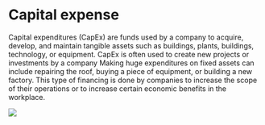 # Capital expense 
Capital expenditures (CapEx) are funds used by a company to acquire, develop, and maintain tangible assets such as buildings, plants, buildings, technology, or equipment. CapEx is often used to create new projects or investments by a company
Making huge expenditures on fixed assets can include repairing the roof, buying a piece of equipment, or building a new factory. This type of financing is done by companies to increase the scope of their operations or to increase certain economic benefits in the workplace.

<img src="https://i.postimg.cc/CMnjDf6B/Pngtree-online-trading-on-smartphone-concept-6847829.png" />
<!-- <img src="https://i.postimg.cc/CMnjDf6B/Pngtree-online-trading-on-smartphone-concept-6847829.png" width="100" height="100" /> -->